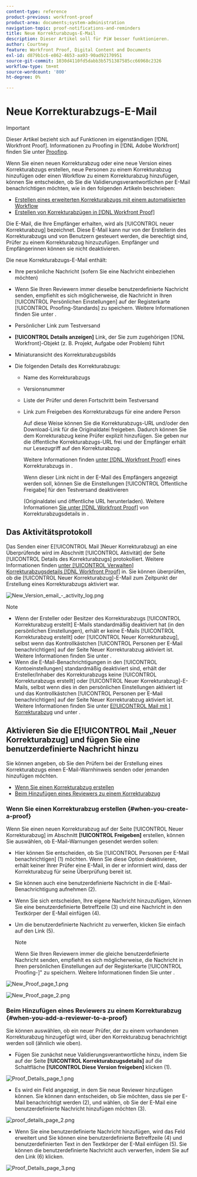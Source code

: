 ```yaml
---
content-type: reference
product-previous: workfront-proof
product-area: documents;system-administration
navigation-topic: proof-notifications-and-reminders
title: Neue Korrekturabzugs-E-Mail
description: Dieser Artikel soll für PiW besser funktionieren.
author: Courtney
feature: Workfront Proof, Digital Content and Documents
exl-id: d879b1c6-e862-4653-aa93-90ad92170951
source-git-commit: 1030d4110fd5dabb3b5751387585cc66968c2326
workflow-type: tm+mt
source-wordcount: '800'
ht-degree: 0%

---
```


# Neue Korrekturabzugs-E-Mail

>[!IMPORTANT]
>
>Dieser Artikel bezieht sich auf Funktionen im eigenständigen [!DNL Workfront Proof]. Informationen zu Proofing in [!DNL Adobe Workfront] finden Sie unter [Proofing](../../../review-and-approve-work/proofing/proofing.md).

<!--
<p style="color: #000000;" data-mc-conditions="QuicksilverOrClassic.Draft mode">Make this article work better for PiW.</p>
-->

Wenn Sie einen neuen Korrekturabzug oder eine neue Version eines Korrekturabzugs erstellen, neue Personen zu einem Korrekturabzug hinzufügen oder einen Workflow zu einem Korrekturabzug hinzufügen, können Sie entscheiden, ob Sie die Validierungsverantwortlichen per E-Mail benachrichtigen möchten, wie in den folgenden Artikeln beschrieben:

* [Erstellen eines erweiterten Korrekturabzugs mit einem automatisierten Workflow](../../../review-and-approve-work/proofing/creating-proofs-within-workfront/create-automated-proof-workflow.md)
* [Erstellen von Korrekturabzügen in [!DNL Workfront Proof]](../../../workfront-proof/wp-work-proofsfiles/create-proofs-and-files/generate-proofs.md)

Die E-Mail, die Ihre Empfänger erhalten, wird als [!UICONTROL neuer Korrekturabzug] bezeichnet. Diese E-Mail kann nur von der Erstellerin des Korrekturabzugs und von Benutzern gesteuert werden, die berechtigt sind, Prüfer zu einem Korrekturabzug hinzuzufügen. Empfänger und Empfängerinnen können sie nicht deaktivieren.

Die neue Korrekturabzugs-E-Mail enthält:

* Ihre persönliche Nachricht (sofern Sie eine Nachricht einbeziehen möchten)
* Wenn Sie Ihren Reviewern immer dieselbe benutzerdefinierte Nachricht senden, empfiehlt es sich möglicherweise, die Nachricht in Ihren [!UICONTROL Persönlichen Einstellungen] auf der Registerkarte [!UICONTROL Proofing-Standards] zu speichern. Weitere Informationen finden Sie unter .
* Persönlicher Link zum Testversand
* **[!UICONTROL Details anzeigen]** Link, der Sie zum zugehörigen [!DNL Workfront]-Objekt (z. B. Projekt, Aufgabe oder Problem) führt
* Miniaturansicht des Korrekturabzugsbilds
* Die folgenden Details des Korrekturabzugs:

   * Name des Korrekturabzugs
   * Versionsnummer
   * Liste der Prüfer und deren Fortschritt beim Testversand
   * Link zum Freigeben des Korrekturabzugs für eine andere Person

     Auf diese Weise können Sie die Korrekturabzugs-URL und/oder den Download-Link für die Originaldatei freigeben. Dadurch können Sie dem Korrekturabzug keine Prüfer explizit hinzufügen. Sie geben nur die öffentliche Korrekturabzugs-URL frei und der Empfänger erhält nur Lesezugriff auf den Korrekturabzug.

     Weitere Informationen finden [&#x200B; unter  [!DNL Workfront Proof]](../../../workfront-proof/wp-work-proofsfiles/share-proofs-and-files/share-proof.md) eines Korrekturabzugs in .

     Wenn dieser Link nicht in der E-Mail des Empfängers angezeigt werden soll, können Sie die Einstellungen [!UICONTROL Öffentliche Freigabe] für den Testversand deaktivieren

     (Originaldatei und öffentliche URL herunterladen). Weitere Informationen [&#x200B; Sie unter  [!DNL Workfront Proof]](../../../workfront-proof/wp-work-proofsfiles/manage-your-work/manage-proof-details.md) von Korrekturabzugsdetails in .

## Das Aktivitätsprotokoll

Das Senden einer E[!UICONTROL Mail &#x200B;]Neuer Korrekturabzug) an eine Überprüfende wird im Abschnitt [!UICONTROL Aktivität] der Seite [!UICONTROL Details des Korrekturabzugs] protokolliert. Weitere Informationen finden [&#x200B; unter [!UICONTROL Verwalten] Korrekturabzugsdetails [!DNL Workfront Proof]](../../../workfront-proof/wp-work-proofsfiles/manage-your-work/manage-proof-details.md) in. Sie können überprüfen, ob die [!UICONTROL Neuer Korrekturabzug]-E-Mail zum Zeitpunkt der Erstellung eines Korrekturabzugs aktiviert war.

![New_Version_email_-_activity_log.png](assets/new-verison-email---acitivity-log-350x44.png)

>[!NOTE]
>
>* Wenn der Ersteller oder Besitzer des Korrekturabzugs [!UICONTROL Korrekturabzug erstellt] E-Mails standardmäßig deaktiviert hat (in den persönlichen Einstellungen), erhält er keine E-Mails [!UICONTROL Korrekturabzug erstellt] oder [!UICONTROL Neuer Korrekturabzug], selbst wenn das Kontrollkästchen [!UICONTROL Personen per E-Mail benachrichtigen] auf der Seite Neuer Korrekturabzug aktiviert ist. Weitere Informationen finden Sie unter .
>* Wenn die E-Mail-Benachrichtigungen in den [!UICONTROL Kontoeinstellungen] standardmäßig deaktiviert sind, erhält der Ersteller/Inhaber des Korrekturabzugs keine [!UICONTROL Korrekturabzugs erstellt] oder [!UICONTROL Neuer Korrekturabzug]-E-Mails, selbst wenn dies in den persönlichen Einstellungen aktiviert ist und das Kontrollkästchen [!UICONTROL Personen per E-Mail benachrichtigen] auf der Seite Neuer Korrekturabzug aktiviert ist. Weitere Informationen finden Sie unter [E[!UICONTROL Mail mit &#x200B;] Korrekturabzug](../../../workfront-proof/wp-emailsntfctns/proof-notifications-and-reminders/proof-made-email.md) und unter .
>



## Aktivieren Sie die E[!UICONTROL Mail „Neuer Korrekturabzug] und fügen Sie eine benutzerdefinierte Nachricht hinzu

Sie können angeben, ob Sie den Prüfern bei der Erstellung eines Korrekturabzugs einen E-Mail-Warnhinweis senden oder jemanden hinzufügen möchten.

* [Wenn Sie einen Korrekturabzug erstellen](#when-you-create-a-proof)
* [Beim Hinzufügen eines Reviewers zu einem Korrekturabzug](#when-you-add-a-reviewer-to-a-proof)

### Wenn Sie einen Korrekturabzug erstellen {#when-you-create-a-proof}

Wenn Sie einen neuen Korrekturabzug auf der Seite [!UICONTROL Neuer Korrekturabzug] im Abschnitt **[!UICONTROL Freigeben]** erstellen, können Sie auswählen, ob E-Mail-Warnungen gesendet werden sollen:

* Hier können Sie entscheiden, ob Sie [!UICONTROL Personen per E-Mail benachrichtigen] (1) möchten. Wenn Sie diese Option deaktivieren, erhält keiner Ihrer Prüfer eine E-Mail, in der er informiert wird, dass der Korrekturabzug für seine Überprüfung bereit ist.
* Sie können auch eine benutzerdefinierte Nachricht in die E-Mail-Benachrichtigung aufnehmen (2).
* Wenn Sie sich entscheiden, Ihre eigene Nachricht hinzuzufügen, können Sie eine benutzerdefinierte Betreffzeile (3) und eine Nachricht in den Textkörper der E-Mail einfügen (4).
* Um die benutzerdefinierte Nachricht zu verwerfen, klicken Sie einfach auf den Link (5).

  >[!NOTE]
  >
  >Wenn Sie Ihren Reviewern immer die gleiche benutzerdefinierte Nachricht senden, empfiehlt es sich möglicherweise, die Nachricht in Ihren persönlichen Einstellungen auf der Registerkarte [!UICONTROL Proofing-]&quot; zu speichern. Weitere Informationen finden Sie unter .

![New_Proof_page_1.png](assets/new-proof-page-1-350x186.png)

![New_Proof_page_2.png](assets/new-proof-page-2-350x283.png)

### Beim Hinzufügen eines Reviewers zu einem Korrekturabzug {#when-you-add-a-reviewer-to-a-proof}

Sie können auswählen, ob ein neuer Prüfer, der zu einem vorhandenen Korrekturabzug hinzugefügt wird, über den Korrekturabzug benachrichtigt werden soll (ähnlich wie oben).

* Fügen Sie zunächst neue Validierungsverantwortliche hinzu, indem Sie auf der Seite **[!UICONTROL Korrekturabzugsdetails]** auf die Schaltfläche **[!UICONTROL Diese Version freigeben]** klicken (1).

![Proof_Details_page_1.png](assets/proof-details-page-1-350x118.png)

* Es wird ein Feld angezeigt, in dem Sie neue Reviewer hinzufügen können. Sie können dann entscheiden, ob Sie möchten, dass sie per E-Mail benachrichtigt werden (2), und wählen, ob Sie der E-Mail eine benutzerdefinierte Nachricht hinzufügen möchten (3).

![proof_details_page_2.png](assets/proof-details-page-2-350x174.png)

* Wenn Sie eine benutzerdefinierte Nachricht hinzufügen, wird das Feld erweitert und Sie können eine benutzerdefinierte Betreffzeile (4) und benutzerdefinierten Text in den Textkörper der E-Mail einfügen (5). Sie können die benutzerdefinierte Nachricht auch verwerfen, indem Sie auf den Link (6) klicken.

![Proof_Details_page_3.png](assets/proof-details-page-3-350x258.png)

